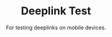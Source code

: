 <h1 align="center">Deeplink Test</h1>
<p align="center">For testing deeplinks on mobile devices.</p>
